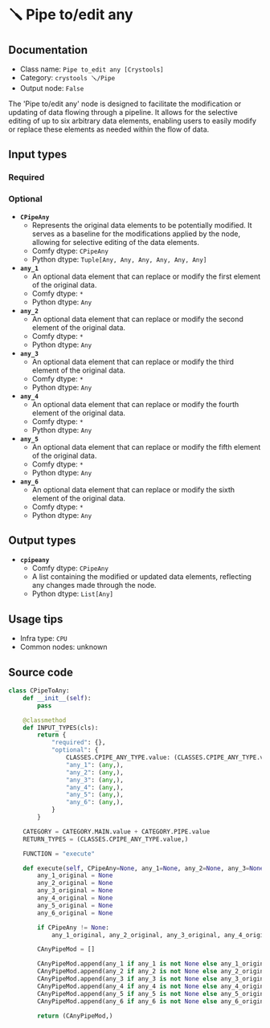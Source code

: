 # 🪛 Pipe to/edit any
## Documentation
- Class name: `Pipe to_edit any [Crystools]`
- Category: `crystools 🪛/Pipe`
- Output node: `False`

The 'Pipe to/edit any' node is designed to facilitate the modification or updating of data flowing through a pipeline. It allows for the selective editing of up to six arbitrary data elements, enabling users to easily modify or replace these elements as needed within the flow of data.
## Input types
### Required
### Optional
- **`CPipeAny`**
    - Represents the original data elements to be potentially modified. It serves as a baseline for the modifications applied by the node, allowing for selective editing of the data elements.
    - Comfy dtype: `CPipeAny`
    - Python dtype: `Tuple[Any, Any, Any, Any, Any, Any]`
- **`any_1`**
    - An optional data element that can replace or modify the first element of the original data.
    - Comfy dtype: `*`
    - Python dtype: `Any`
- **`any_2`**
    - An optional data element that can replace or modify the second element of the original data.
    - Comfy dtype: `*`
    - Python dtype: `Any`
- **`any_3`**
    - An optional data element that can replace or modify the third element of the original data.
    - Comfy dtype: `*`
    - Python dtype: `Any`
- **`any_4`**
    - An optional data element that can replace or modify the fourth element of the original data.
    - Comfy dtype: `*`
    - Python dtype: `Any`
- **`any_5`**
    - An optional data element that can replace or modify the fifth element of the original data.
    - Comfy dtype: `*`
    - Python dtype: `Any`
- **`any_6`**
    - An optional data element that can replace or modify the sixth element of the original data.
    - Comfy dtype: `*`
    - Python dtype: `Any`
## Output types
- **`cpipeany`**
    - Comfy dtype: `CPipeAny`
    - A list containing the modified or updated data elements, reflecting any changes made through the node.
    - Python dtype: `List[Any]`
## Usage tips
- Infra type: `CPU`
- Common nodes: unknown


## Source code
```python
class CPipeToAny:
    def __init__(self):
        pass

    @classmethod
    def INPUT_TYPES(cls):
        return {
            "required": {},
            "optional": {
                CLASSES.CPIPE_ANY_TYPE.value: (CLASSES.CPIPE_ANY_TYPE.value,),
                "any_1": (any,),
                "any_2": (any,),
                "any_3": (any,),
                "any_4": (any,),
                "any_5": (any,),
                "any_6": (any,),
            }
        }

    CATEGORY = CATEGORY.MAIN.value + CATEGORY.PIPE.value
    RETURN_TYPES = (CLASSES.CPIPE_ANY_TYPE.value,)

    FUNCTION = "execute"

    def execute(self, CPipeAny=None, any_1=None, any_2=None, any_3=None, any_4=None, any_5=None, any_6=None):
        any_1_original = None
        any_2_original = None
        any_3_original = None
        any_4_original = None
        any_5_original = None
        any_6_original = None

        if CPipeAny != None:
            any_1_original, any_2_original, any_3_original, any_4_original, any_5_original, any_6_original = CPipeAny

        CAnyPipeMod = []

        CAnyPipeMod.append(any_1 if any_1 is not None else any_1_original)
        CAnyPipeMod.append(any_2 if any_2 is not None else any_2_original)
        CAnyPipeMod.append(any_3 if any_3 is not None else any_3_original)
        CAnyPipeMod.append(any_4 if any_4 is not None else any_4_original)
        CAnyPipeMod.append(any_5 if any_5 is not None else any_5_original)
        CAnyPipeMod.append(any_6 if any_6 is not None else any_6_original)

        return (CAnyPipeMod,)

```
